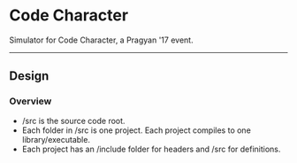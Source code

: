 # Code Character

Simulator for Code Character, a Pragyan '17 event.

---------------------------------------------------

## Design

### Overview

* /src is the source code root.
* Each folder in /src is one project. Each project compiles to one library/executable.
* Each project has an /include folder for headers and /src for definitions.
